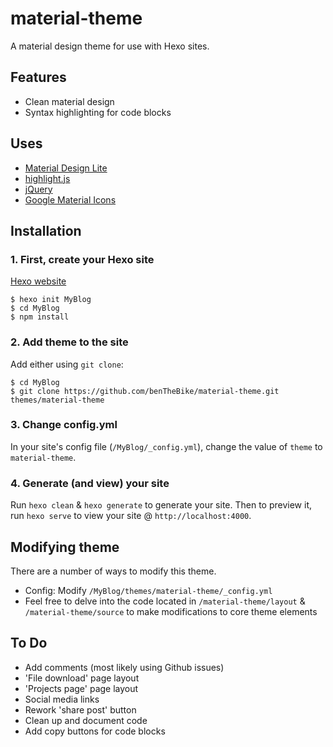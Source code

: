 # material-theme
A material design theme for use with Hexo sites.

## Features
- Clean material design
- Syntax highlighting for code blocks

## Uses
- [Material Design Lite](https://getmdl.io/)
- [highlight.js](https://highlightjs.org/)
- [jQuery](https://jquery.com/)
- [Google Material Icons](https://material.io/icons/)


## Installation
### 1. First, create your Hexo site
[Hexo website](https://hexo.io/docs/setup.html)
```
$ hexo init MyBlog
$ cd MyBlog
$ npm install
```
### 2. Add theme to the site
Add either using ```git clone```:
```
$ cd MyBlog
$ git clone https://github.com/benTheBike/material-theme.git themes/material-theme
```

### 3. Change config.yml
In your site's config file (```/MyBlog/_config.yml```), change the value of ```theme``` to ```material-theme```.

### 4. Generate (and view) your site
Run ```hexo clean``` & ```hexo generate``` to generate your site. Then to preview it, run ```hexo serve``` to view your site @ ```http://localhost:4000```.

## Modifying theme
There are a number of ways to modify this theme.
- Config: Modify ```/MyBlog/themes/material-theme/_config.yml```
- Feel free to delve into the code located in ```/material-theme/layout``` & ```/material-theme/source``` to make modifications to core theme elements

## To Do
- Add comments (most likely using Github issues)
- 'File download' page layout
- 'Projects page' page layout
- Social media links
- Rework 'share post' button
- Clean up and document code
- Add copy buttons for code blocks
